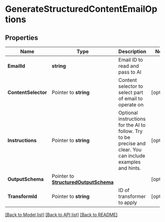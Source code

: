 # GenerateStructuredContentEmailOptions

## Properties

Name | Type | Description | Notes
------------ | ------------- | ------------- | -------------
**EmailId** | **string** | Email ID to read and pass to AI | 
**ContentSelector** | Pointer to **string** | Content selector to select part of email to operate on | [optional] 
**Instructions** | Pointer to **string** | Optional instructions for the AI to follow. Try to be precise and clear. You can include examples and hints. | [optional] 
**OutputSchema** | Pointer to [**StructuredOutputSchema**](StructuredOutputSchema) |  | [optional] 
**TransformId** | Pointer to **string** | ID of transformer to apply | [optional] 

[[Back to Model list]](../README#documentation-for-models) [[Back to API list]](../README#documentation-for-api-endpoints) [[Back to README]](../README)


